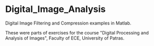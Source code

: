 # Digital_Image_Analysis
Digital Image Filtering and Compression examples in Matlab. 

These were parts of exercises for the course "Digital Processing and Analysis of Images", Faculty of ECE, University of Patras.

